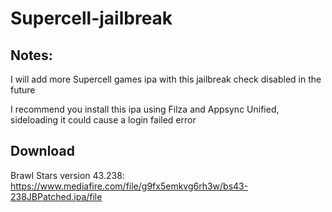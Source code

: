 # Supercell-jailbreak
## Notes: ##

I will add more Supercell games ipa with this jailbreak check disabled in the future

I recommend you install this ipa using Filza and Appsync Unified, sideloading it could cause a login failed error

## Download ##

Brawl Stars version 43.238: https://www.mediafire.com/file/g9fx5emkvg6rh3w/bs43-238JBPatched.ipa/file
